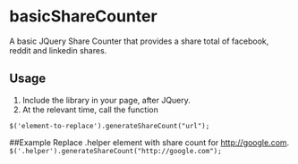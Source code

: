 # basicShareCounter
A basic JQuery Share Counter that provides a share total of facebook, reddit and linkedin shares.

## Usage

1. Include the library in your page, after JQuery.
2. At the relevant time, call the function

`$('element-to-replace').generateShareCount("url");`

##Example
Replace .helper element with share count for http://google.com.
`$('.helper').generateShareCount("http://google.com");`
